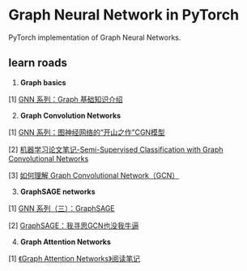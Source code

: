 Graph Neural Network in PyTorch
===
PyTorch implementation of Graph Neural Networks.

## learn roads

1. **Graph basics**

[1] [GNN 系列：Graph 基础知识介绍](https://mp.weixin.qq.com/s/sJB4N_ObUqKM8H65yU_1sg)

2. **Graph Convolution Networks**

[1] [GNN 系列：图神经网络的“开山之作”CGN模型](https://mp.weixin.qq.com/s/jBQOgP-I4FQT1EU8y72ICA)

[2] [机器学习论文笔记-Semi-Supervised Classification with Graph Convolutional Networks](https://zhuanlan.zhihu.com/p/35630785)

[3] [如何理解 Graph Convolutional Network（GCN）](https://www.zhihu.com/question/54504471)

3. **GraphSAGE networks**

[1] [GNN 系列（三）：GraphSAGE](https://mp.weixin.qq.com/s/1DHvLLysMU24dBeLzbSpUA)

[2] [GraphSAGE：我寻思GCN也没我牛逼](https://zhuanlan.zhihu.com/p/74242097)

4. **Graph Attention Networks**

[1] [《Graph Attention Networks》阅读笔记](https://zhuanlan.zhihu.com/p/34232818)